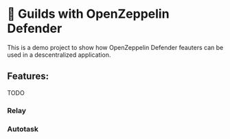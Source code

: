 # 🏰 Guilds with OpenZeppelin Defender

This is a demo project to show how OpenZeppelin Defender feauters can be used in a descentralized application.

## Features:

TODO
### Relay

### Autotask